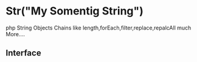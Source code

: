 # Str("My Somentig String")
php String Objects Chains like length,forEach,filter,replace,repalcAll much More....

## Interface
